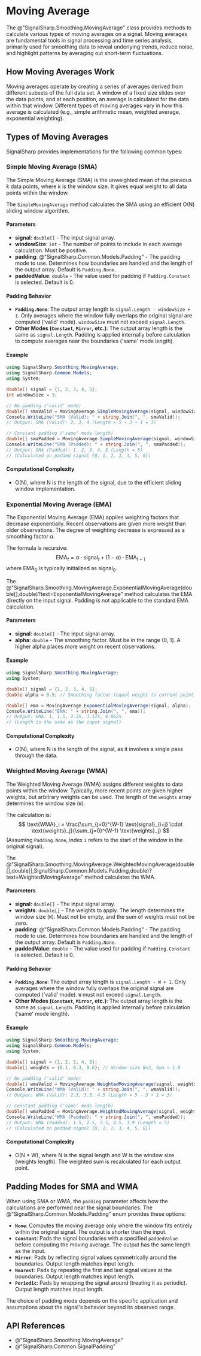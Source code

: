 # Moving Average

The @"SignalSharp.Smoothing.MovingAverage" class provides methods to calculate various types of moving averages on a signal. Moving averages are fundamental tools in signal processing and time series analysis, primarily used for smoothing data to reveal underlying trends, reduce noise, and highlight patterns by averaging out short-term fluctuations.

## How Moving Averages Work

Moving averages operate by creating a series of averages derived from different subsets of the full data set. A window of a fixed size slides over the data points, and at each position, an average is calculated for the data within that window. Different types of moving averages vary in how this average is calculated (e.g., simple arithmetic mean, weighted average, exponential weighting).

## Types of Moving Averages

SignalSharp provides implementations for the following common types:

### Simple Moving Average (SMA)

The Simple Moving Average (SMA) is the unweighted mean of the previous $k$ data points, where $k$ is the window size. It gives equal weight to all data points within the window.

The `SimpleMovingAverage` method calculates the SMA using an efficient O(N) sliding window algorithm.

#### Parameters

-   **signal**: `double[]` - The input signal array.
-   **windowSize**: `int` - The number of points to include in each average calculation. Must be positive.
-   **padding**: @"SignalSharp.Common.Models.Padding" - The padding mode to use. Determines how boundaries are handled and the length of the output array. Default is `Padding.None`.
-   **paddedValue**: `double` - The value used for padding if `Padding.Constant` is selected. Default is 0.

#### Padding Behavior

-   **`Padding.None`**: The output array length is `signal.Length - windowSize + 1`. Only averages where the window fully overlaps the original signal are computed ('valid' mode). `windowSize` must not exceed `signal.Length`.
-   **Other Modes (`Constant`, `Mirror`, etc.)**: The output array length is the same as `signal.Length`. Padding is applied internally before calculation to compute averages near the boundaries ('same' mode length).

#### Example

```csharp
using SignalSharp.Smoothing.MovingAverage;
using SignalSharp.Common.Models;
using System;

double[] signal = {1, 2, 3, 4, 5};
int windowSize = 3;

// No padding ('valid' mode)
double[] smaValid = MovingAverage.SimpleMovingAverage(signal, windowSize, Padding.None);
Console.WriteLine("SMA (Valid): " + string.Join(", ", smaValid));
// Output: SMA (Valid): 2, 3, 4 (Length = 5 - 3 + 1 = 3)

// Constant padding ('same' mode length)
double[] smaPadded = MovingAverage.SimpleMovingAverage(signal, windowSize, Padding.Constant, 0);
Console.WriteLine("SMA (Padded): " + string.Join(", ", smaPadded));
// Output: SMA (Padded): 1, 2, 3, 4, 3 (Length = 5)
// (Calculated on padded signal {0, 1, 2, 3, 4, 5, 0})
```

#### Computational Complexity

-   O(N), where N is the length of the signal, due to the efficient sliding window implementation.

### Exponential Moving Average (EMA)

The Exponential Moving Average (EMA) applies weighting factors that decrease exponentially. Recent observations are given more weight than older observations. The degree of weighting decrease is expressed as a smoothing factor $\alpha$.

The formula is recursive:
$$ \text{EMA}_t = \alpha \cdot \text{signal}_t + (1 - \alpha) \cdot \text{EMA}_{t-1} $$
where $\text{EMA}_0$ is typically initialized as $\text{signal}_0$.

The @"SignalSharp.Smoothing.MovingAverage.ExponentialMovingAverage(double[],double)?text=ExponentialMovingAverage" method calculates the EMA directly on the input signal. Padding is not applicable to the standard EMA calculation.

#### Parameters

-   **signal**: `double[]` - The input signal array.
-   **alpha**: `double` - The smoothing factor. Must be in the range (0, 1]. A higher alpha places more weight on recent observations.

#### Example

```csharp
using SignalSharp.Smoothing.MovingAverage;
using System;

double[] signal = {1, 2, 3, 4, 5};
double alpha = 0.5; // Smoothing factor (equal weight to current point and previous EMA)

double[] ema = MovingAverage.ExponentialMovingAverage(signal, alpha);
Console.WriteLine("EMA: " + string.Join(", ", ema));
// Output: EMA: 1, 1.5, 2.25, 3.125, 4.0625
// (Length is the same as the input signal)
```

#### Computational Complexity

-   O(N), where N is the length of the signal, as it involves a single pass through the data.

### Weighted Moving Average (WMA)

The Weighted Moving Average (WMA) assigns different weights to data points within the window. Typically, more recent points are given higher weights, but arbitrary weights can be used. The length of the `weights` array determines the window size (`W`).

The calculation is:
$$ \text{WMA}_i = \frac{\sum_{j=0}^{W-1} \text{signal}_{i+j} \cdot \text{weights}_j}{\sum_{j=0}^{W-1} \text{weights}_j} $$
(Assuming `Padding.None`, index `i` refers to the start of the window in the original signal).

The @"SignalSharp.Smoothing.MovingAverage.WeightedMovingAverage(double[],double[],SignalSharp.Common.Models.Padding,double)?text=WeightedMovingAverage" method calculates the WMA.

#### Parameters

-   **signal**: `double[]` - The input signal array.
-   **weights**: `double[]` - The weights to apply. The length determines the window size (`W`). Must not be empty, and the sum of weights must not be zero.
-   **padding**: @"SignalSharp.Common.Models.Padding" - The padding mode to use. Determines how boundaries are handled and the length of the output array. Default is `Padding.None`.
-   **paddedValue**: `double` - The value used for padding if `Padding.Constant` is selected. Default is 0.

#### Padding Behavior

-   **`Padding.None`**: The output array length is `signal.Length - W + 1`. Only averages where the window fully overlaps the original signal are computed ('valid' mode). `W` must not exceed `signal.Length`.
-   **Other Modes (`Constant`, `Mirror`, etc.)**: The output array length is the same as `signal.Length`. Padding is applied internally before calculation ('same' mode length).

#### Example

```csharp
using SignalSharp.Smoothing.MovingAverage;
using SignalSharp.Common.Models;
using System;

double[] signal = {1, 2, 3, 4, 5};
double[] weights = {0.1, 0.3, 0.6}; // Window size W=3, Sum = 1.0

// No padding ('valid' mode)
double[] wmaValid = MovingAverage.WeightedMovingAverage(signal, weights, Padding.None);
Console.WriteLine("WMA (Valid): " + string.Join(", ", wmaValid));
// Output: WMA (Valid): 2.5, 3.5, 4.5 (Length = 5 - 3 + 1 = 3)

// Constant padding ('same' mode length)
double[] wmaPadded = MovingAverage.WeightedMovingAverage(signal, weights, Padding.Constant, 0);
Console.WriteLine("WMA (Padded): " + string.Join(", ", wmaPadded));
// Output: WMA (Padded): 1.5, 2.5, 3.5, 4.5, 1.9 (Length = 5)
// (Calculated on padded signal {0, 1, 2, 3, 4, 5, 0})
```

#### Computational Complexity

-   O(N * W), where N is the signal length and W is the window size (weights length). The weighted sum is recalculated for each output point.

## Padding Modes for SMA and WMA

When using SMA or WMA, the `padding` parameter affects how the calculations are performed near the signal boundaries. The @"SignalSharp.Common.Models.Padding" enum provides these options:

-   **`None`**: Computes the moving average only where the window fits entirely within the original signal. The output is shorter than the input.
-   **`Constant`**: Pads the signal boundaries with a specified `paddedValue` before computing the moving average. The output has the same length as the input.
-   **`Mirror`**: Pads by reflecting signal values symmetrically around the boundaries. Output length matches input length.
-   **`Nearest`**: Pads by repeating the first and last signal values at the boundaries. Output length matches input length.
-   **`Periodic`**: Pads by wrapping the signal around (treating it as periodic). Output length matches input length.

The choice of padding mode depends on the specific application and assumptions about the signal's behavior beyond its observed range.

## API References

-   @"SignalSharp.Smoothing.MovingAverage"
-   @"SignalSharp.Common.SignalPadding"
